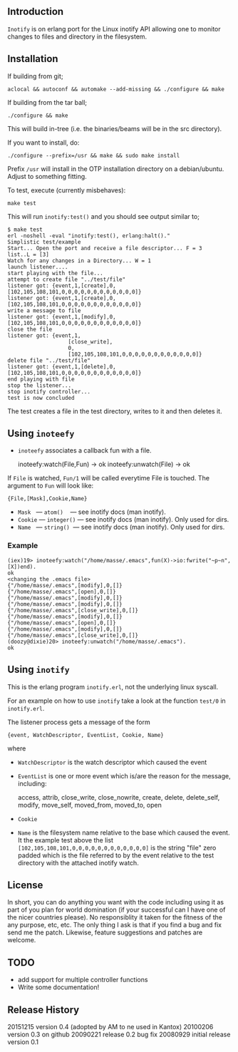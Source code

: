 ## Introduction

`Inotify` is on erlang port for the Linux inotify API allowing one to monitor
changes to files and directory in the filesystem.

## Installation

If building from git;

    aclocal && autoconf && automake --add-missing && ./configure && make

If building from the tar ball;

    ./configure && make

This will build in-tree (i.e. the binaries/beams will be in the src directory).

If you want to install, do:

    ./configure --prefix=/usr && make && sudo make install

Prefix `/usr` will install in the OTP installation directory on a
debian/ubuntu. Adjust to something fitting.

To test, execute (currently misbehaves):

    make test

This will run `inotify:test()` and you should see output similar to;

    $ make test
    erl -noshell -eval "inotify:test(), erlang:halt()."
    Simplistic test/example
    Start... Open the port and receive a file descriptor... F = 3
    list..L = [3]
    Watch for any changes in a Directory... W = 1
    launch listener....
    start playing with the file...
    attempt to create file "../test/file"
    listener got: {event,1,[create],0,[102,105,108,101,0,0,0,0,0,0,0,0,0,0,0,0]}
    listener got: {event,1,[create],0,[102,105,108,101,0,0,0,0,0,0,0,0,0,0,0,0]}
    write a message to file
    listener got: {event,1,[modify],0,[102,105,108,101,0,0,0,0,0,0,0,0,0,0,0,0]}
    close the file
    listener got: {event,1,
                       [close_write],
                       0,
                       [102,105,108,101,0,0,0,0,0,0,0,0,0,0,0,0]}
    delete file "../test/file"
    listener got: {event,1,[delete],0,[102,105,108,101,0,0,0,0,0,0,0,0,0,0,0,0]}
    end playing with file
    stop the listener...
    stop inotify controller...
    test is now concluded

The test creates a file in the test directory, writes to it and then deletes it.

## Using `inoteefy`

* `inoteefy` associates a callback fun with a file.

    inoteefy:watch(File,Fun) -> ok
    inoteefy:unwatch(File) -> ok

If `File` is watched, `Fun/1` will be called everytime File is touched.
The argument to `Fun` will look like:

    {File,[Mask],Cookie,Name}

* `Mask`   — `atom()`    — see inotify docs (man inotify).
* `Cookie` — `integer()` — see inotify docs (man inotify). Only used for dirs.
* `Name`   — `string()`  — see inotify docs (man inotify). Only used for dirs.

### Example

    (iex)19> inoteefy:watch("/home/masse/.emacs",fun(X)->io:fwrite("~p~n",[X])end).
    ok
    <changing the .emacs file>
    {"/home/masse/.emacs",[modify],0,[]}
    {"/home/masse/.emacs",[open],0,[]}
    {"/home/masse/.emacs",[modify],0,[]}
    {"/home/masse/.emacs",[modify],0,[]}
    {"/home/masse/.emacs",[close_write],0,[]}
    {"/home/masse/.emacs",[modify],0,[]}
    {"/home/masse/.emacs",[open],0,[]}
    {"/home/masse/.emacs",[modify],0,[]}
    {"/home/masse/.emacs",[close_write],0,[]}
    (doozy@dixie)20> inoteefy:unwatch("/home/masse/.emacs").
    ok

## Using `inotify`

This is the erlang program `inotify.erl`, not the underlying linux syscall.

For an example on how to use `inotify` take a look at the function
`test/0` in `inotify.erl`.

The listener process gets a message of the form

    {event, WatchDescriptor, EventList, Cookie, Name}

where

* `WatchDescriptor` is the watch descriptor which caused the event
* `EventList` is one or more event which is/are the reason for the message, including:

    access, attrib, close_write, close_nowrite, create, delete, delete_self,
    modify, move_self, moved_from, moved_to, open

* `Cookie`
* `Name` is the filesystem name relative to the base which caused the event. It
the example test above the list `[102,105,108,101,0,0,0,0,0,0,0,0,0,0,0,0]`
is the string "file" zero padded which is the file referred to by the
event relative to the test directory with the attached inotify watch.

## License

In short, you can do anything you want with the code including using it as part
of you plan for world domination (if your successful can I have one of the nicer
countries please). No responsiblity it taken for the fitness of the any purpose,
etc, etc. The only thing I ask is that if you find a bug and fix send me the
patch. Likewise, feature suggestions and patches are welcome.

## TODO

* add support for multiple controller functions
* Write some documentation!

## Release History

20151215 version 0.4 (adopted by AM to ne used in Kantox)
20100206 version 0.3 on github
20090221 release 0.2 bug fix
20080929 initial release version 0.1
